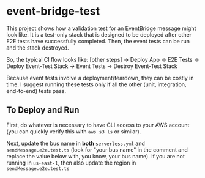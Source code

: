 # event-bridge-test
This project shows how a validation test for an EventBridge message might look like. It is a test-only stack that is designed to be deployed after other E2E tests have successfully completed. Then, the event tests can be run and the stack destroyed.

So, the typical CI flow looks like:
[other steps] -> Deploy App -> E2E Tests -> Deploy Event-Test Stack -> Event Tests -> Destroy Event-Test Stack

Because event tests involve a deployment/teardown, they can be costly in time. I suggest running these tests only if all the other (unit, integration, end-to-end) tests pass.

## To Deploy and Run
First, do whatever is necessary to have CLI access to your AWS account (you can quickly verify this with `aws s3 ls` or similar).

Next, update the bus name in **both** `serverless.yml` and `sendMessage.e2e.test.ts` (look for "your bus name" in the comment and replace the value below with, you know, your bus name). If you are not running in `us-east-1`, then also update the region in `sendMessage.e2e.test.ts`